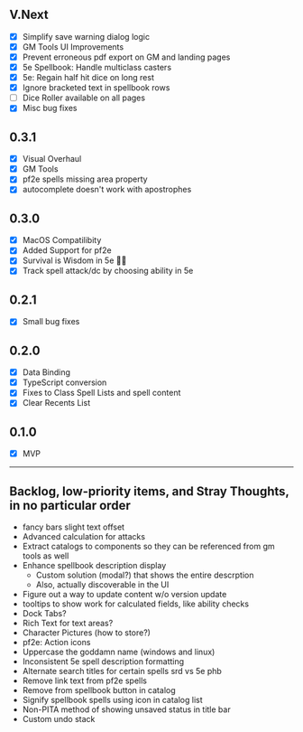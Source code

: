 ## V.Next
- [X] Simplify save warning dialog logic
- [X] GM Tools UI Improvements
- [X] Prevent erroneous pdf export on GM and landing pages
- [X] 5e Spellbook: Handle multiclass casters
- [X] 5e: Regain half hit dice on long rest
- [X] Ignore bracketed text in spellbook rows
- [ ] Dice Roller available on all pages
- [X] Misc bug fixes

## 0.3.1
- [X] Visual Overhaul
- [X] GM Tools
- [X] pf2e spells missing area property
- [X] autocomplete doesn't work with apostrophes

## 0.3.0
- [X] MacOS Compatilibity
- [X] Added Support for pf2e
- [X] Survival is Wisdom in 5e 🤦‍♂️
- [X] Track spell attack/dc by choosing ability in 5e

## 0.2.1
- [X] Small bug fixes

## 0.2.0
- [X] Data Binding
- [X] TypeScript conversion
- [X] Fixes to Class Spell Lists and spell content
- [X] Clear Recents List

## 0.1.0
- [X] MVP

---

## Backlog, low-priority items, and Stray Thoughts, in no particular order
- fancy bars slight text offset
- Advanced calculation for attacks
- Extract catalogs to components so they can be referenced from gm tools as well
- Enhance spellbook description display
    - Custom solution (modal?) that shows the entire descrption
    - Also, actually discoverable in the UI
- Figure out a way to update content w/o version update
- tooltips to show work for calculated fields, like ability checks
- Dock Tabs?
- Rich Text for text areas?
- Character Pictures (how to store?)
- pf2e: Action icons 
- Uppercase the goddamn name (windows and linux)
- Inconsistent 5e spell description formatting
- Alternate search titles for certain spells srd vs 5e phb
- Remove link text from pf2e spells 
- Remove from spellbook button in catalog
- Signify spellbook spells using icon in catalog list
- Non-PITA method of showing unsaved status in title bar
- Custom undo stack